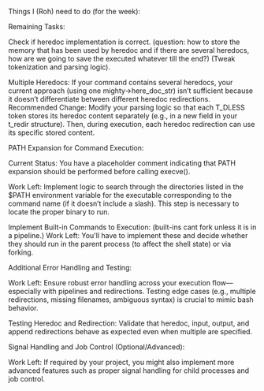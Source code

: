 Things I (Roh) need to do (for the week):

Remaining Tasks:

Check if heredoc implementation is correct.
(question: how to store the memory that has been used by heredoc
  and if there are several heredocs, how are we going to save
  the executed whatever till the end?)
(Tweak tokenization and parsing logic).

Multiple Heredocs:
If your command contains several heredocs, your current approach (using one mighty->here_doc_str) isn’t sufficient because it doesn’t differentiate between different heredoc redirections.
Recommended Change:
Modify your parsing logic so that each T_DLESS token stores its heredoc content separately (e.g., in a new field in your t_redir structure). Then, during execution, each heredoc redirection can use its specific stored content.

PATH Expansion for Command Execution:

Current Status: You have a placeholder comment indicating that PATH expansion should be performed before calling execve().

Work Left: Implement logic to search through the directories listed in the $PATH environment variable for the executable corresponding to the command name (if it doesn’t include a slash). This step is necessary to locate the proper binary to run.


Implement Built-in Commands to Execution:
(built-ins cant fork unless it is in a pipeline.)
Work Left: You'll have to implement these and decide whether they should run in the parent process (to affect the shell state) or via forking.


Additional Error Handling and Testing:

Work Left: Ensure robust error handling across your execution flow—especially with pipelines and redirections. Testing edge cases (e.g., multiple redirections, missing filenames, ambiguous syntax) is crucial to mimic bash behavior.

Testing Heredoc and Redirection:
Validate that heredoc, input, output, and append redirections behave as expected even when multiple are specified.

Signal Handling and Job Control (Optional/Advanced):

Work Left: If required by your project, you might also implement more advanced features such as proper signal handling for child processes and job control.
